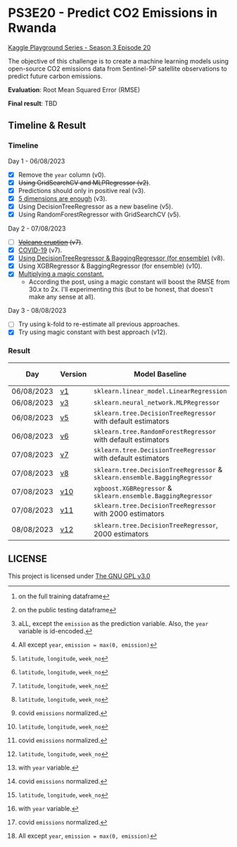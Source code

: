 # PS3E20 - Predict CO2 Emissions in Rwanda
[Kaggle Playground Series - Season 3 Episode 20](https://www.kaggle.com/competitions/playground-series-s3e20)

The objective of this challenge is to create a machine learning models using open-source CO2 emissions data from Sentinel-5P satellite observations to predict future carbon emissions.

**Evaluation**: Root Mean Squared Error (RMSE)

**Final result**: TBD

## Timeline & Result

### Timeline

Day 1 - 06/08/2023

- [x] Remove the `year` column (v0).
- [x] ~~Using GridSearchCV and MLPRegressor (v2)~~.
- [x] Predictions should only in positive real (v3). 
- [x] [5 dimensions are enough](https://www.kaggle.com/competitions/playground-series-s3e20/discussion/429278) (v3).
- [x] Using DecisionTreeRegressor as a new baseline (v5).
- [x] Using RandomForestRegressor with GridSearchCV (v5).

Day 2 - 07/08/2023

- [ ] ~~[Volcano eruption](https://www.kaggle.com/competitions/playground-series-s3e20/discussion/429232) (v7)~~.
- [x] [COVID-19](https://www.kaggle.com/competitions/playground-series-s3e20/discussion/429622) (v7).
- [x] [Using DecisionTreeRegressor & BaggingRegressor (for ensemble)](https://www.kaggle.com/code/johnsmith44/ps3e20-co2-emissions-in-rwanda-compact-trick) (v8). 
- [x] Using XGBRegressor & BaggingRegressor (for ensemble) (v10).
- [x] [Multiplying a magic constant.](https://www.kaggle.com/competitions/playground-series-s3e20/discussion/429675)
	- According the post, using a magic constant will boost the RMSE from 30.x to 2x. I'll experimenting this (but to be honest, that doesn't make any sense at all).

Day 3 - 08/08/2023
- [ ] Try using k-fold to re-estimate all previous approaches.
- [x] Try using magic constant with best approach (v12).

### Result

| Day        | Version                           | Model Baseline                                                             | Features         | Training[^2] | Public testing[^3] | Private testing |
| ---------- | --------------------------------- | -------------------------------------------------------------------------- | ---------------- | ------------ | ------------------ | --------------- |
| 06/08/2023 | [v1](notebooks/ps3e20-v01.ipynb)  | `sklearn.linear_model.LinearRegression`                                    | [^1]             | 142.25429    | 4851.07446         |                 |
| 06/08/2023 | [v3](notebooks/ps3e20-v03.ipynb)  | `sklearn.neural_network.MLPRegressor`                                      | [^7]             | 141.67652    | 166.10065          |                 |
| 06/08/2023 | [v5](notebooks/ps3e20-v05.ipynb)  | `sklearn.tree.DecisionTreeRegressor` with default estimators               | [^4]             | 15.09919     | 33.35922           |                 |
| 06/08/2023 | [v6](notebooks/ps3e20-v06.ipynb)  | `sklearn.tree.RandomForestRegressor` with default estimators               | [^4]             | 15.69964     | 33.05568           |                 |
| 07/08/2023 | [v7](notebooks/ps3e20-v07.ipynb)  | `sklearn.tree.DecisionTreeRegressor` with default estimators               | [^4]             | 11.48310     | 31.15227           |                 |
| 07/08/2023 | [v8](notebooks/ps3e20-v08.ipynb)  | `sklearn.tree.DecisionTreeRegressor` & `sklearn.ensemble.BaggingRegressor` | [^4][^6]         | 11.80345     | 31.66813           |                 |
| 07/08/2023 | [v10](notebooks/ps3e20-v10.ipynb) | `xgboost.XGBRegressor` & `sklearn.ensemble.BaggingRegressor`               | [^4][^6]         | 16.64857     | 34.20177           |                 |
| 07/08/2023 | [v11](notebooks/ps3e20-v11.ipynb) | `sklearn.tree.DecisionTreeRegressor` with 2000 estimators                  | [^4][^5][^6]     | **4.612114** | 31.06316           |                 |
| 08/08/2023 | [v12](code/ps3e20.py)             | `sklearn.tree.DecisionTreeRegressor`, 2000 estimators                      | [^4][^5][^6][^7] | 11.07621     | **28.09778**       |                 |

[^1]: aLL, except the `emission` as the prediction variable. Also, the `year` variable is id-encoded.
[^4]: `latitude`, `longitude`, `week_no`
[^5]: with `year` variable.
[^6]: covid `emissions` normalized.
[^7]: All except `year`, `emission = max(0, emission)`
[^8]: clams in the compact trick to multiply the result with 1.06 will somehow boost the result.
[^2]: on the full training dataframe
[^3]: on the public testing dataframe

## LICENSE
This project is licensed under [The GNU GPL v3.0](LICENSE)